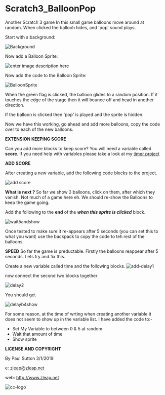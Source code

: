 # Scratch3_BalloonPop
Another Scratch 3 game
In this small game balloons move around at random. When clicked the ballooh hides, and 'pop' sound plays.

Start with a background:

![Background](https://github.com/zleap/Scratch3_BalloonPop/blob/master/backgroundBP.png) 


Now add a Balloon Sprite:


![enter image description here](https://github.com/zleap/Scratch3_BalloonPop/blob/master/baloonBP.png)


Now add the code to the Balloon Sprite:

![BalloonSprite](https://github.com/zleap/Scratch3_BalloonPop/blob/master/baloon1.png)

When the green flag is clicked, the balloon glides to a random position.  If it touches the edge of the stage then it will bounce off and head in another direction.

If the balloon is clicked then 'pop' is played and the sprite is hidden.

Now we have this working,  go ahead and add more balloons, copy the code over to each of the new balloons.

**EXTENSION KEEPING SCORE**

Can you add more blocks to keep score?  You will need a variable called **score**. 
If you need help with variables please take a look at my 
[timer project](https://github.com/zleap/scratch3_timer)

**ADD SCORE**

After creating a new variable, add the following code blocks to the project. 

![add score](https://github.com/zleap/Scratch3_BalloonPop/blob/master/add-score.png)

**What is next ?**
So far we show 3 balloons,  click on them,  after which they vanish.  Not much of a game here eh.  We should re-show the Balloons to keep the game going.  

Add the following to the **end** of the ***when this sprite is clicked*** block.  

![wait5andshow](https://github.com/zleap/Scratch3_BalloonPop/blob/master/wait5andshow.png)

Once tested to make sure it re-appears after 5 seconds (you can set this to what you want) use the backpack to copy the code to teh rest of the balloons.

**SPEED**
So far the game is preductable.  Firstly the balloons reappear after 5 seconds.  Lets try and fix this. 

Create a new variable called time and the following blocks.
![add-delay1](https://github.com/zleap/Scratch3_BalloonPop/blob/master/add-delays1.png)

now connect the second two blocks together 

![delay2](https://github.com/zleap/Scratch3_BalloonPop/blob/master/add-delay2.png)

You should get

![delayb4show](https://github.com/zleap/Scratch3_BalloonPop/blob/master/code-delays-b4-show.png)

For some reason, at the time of wrting when creating another variable it does not seem to show up in the variable list. 
I have added the code to:- 

 - Set My Variable to between 0 & 5 at random
 - Wait that amount  of time
 -    Show sprite


**LICENSE AND COPYRIGHT**


By Paul Sutton 3/1/2019

e: zleap@zleap.net

web: http://www.zleap.net

![cc-logo](https://github.com/zleap/Scratch3_BalloonPop/blob/master/88x31.png)

<!--stackedit_data:
eyJoaXN0b3J5IjpbLTE5MzExNDIzMzVdfQ==
-->